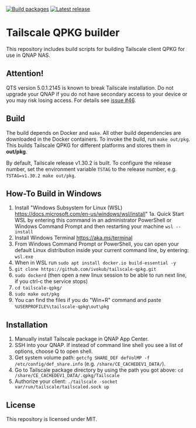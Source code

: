 [![Build packages](https://github.com/ivokub/tailscale-qpkg/workflows/Build%20packages/badge.svg?branch=master)](https://github.com/ivokub/tailscale-qpkg/actions/workflows/build.yml)
[![Latest release](https://img.shields.io/github/v/release/ivokub/tailscale-qpkg?sort=semver)](https://github.com/ivokub/tailscale-qpkg/releases/latest)

Tailscale QPKG builder
======================

This repository includes build scripts for building Tailscale client QPKG for
use in QNAP NAS.

Attention!
----------

QTS version 5.0.1.2145 is known to break Tailscale installation. Do not upgrade
your QNAP if you do not have secondary access to your device or you may risk
losing access. For details see [issue #46](https://github.com/ivokub/tailscale-qpkg/issues/46).

Build
-----

The build depends on Docker and `make`. All other build dependencies are
downloaded in the Docker containers. To invoke the build, run `make out/pkg`.
This builds Tailscale QPKG for different platforms and stores them in
**out/pkg**.

By default, Tailscale release v1.30.2 is built. To configure the release number,
set the environment variable `TSTAG` to the release number, e.g.
`TSTAG=v1.30.2 make out/pkg`.

How-To Build in Windows
----------------
1. Install "Windows Subsystem for Linux (WSL) https://docs.microsoft.com/en-us/windows/wsl/install"
  1a. Quick Start WSL by entering this command in an administrator PowerShell or Windows Command Prompt and then restarting your machine `wsl --install`
2. Install Windows Terminal https://aka.ms/terminal
3. From Windows Command Prompt or PowerShell, you can open your default Linux distribution inside your current command line, by entering: `wsl.exe`
4. When in WSL run `sudo apt install docker.io build-essential -y`
5. `git clone https://github.com/ivokub/tailscale-qpkg.git`
6. `sudo dockerd` (then open a new linux session to be able to run next line, if you ctrl-c the service stops)
7. `cd tailscale-qpkg/`
9. `sudo make out/pkg`
10. You can find the files if you do "Win+R" command and paste `%USERPROFILE%\tailscale-qpkg\out\pkg`

Installation
------------

1. Manually install Tailscale package in QNAP App Center.
2. SSH into your QNAP. If instead of command line shell you see a list of options, choose Q to open shell.
3. Get system volume path: `getcfg SHARE_DEF defVolMP -f /etc/config/def_share.info` (e.g. `/share/CE_CACHEDEV1_DATA/`).
4. Go to Tailscale package directory by using the path you got above: `cd /share/CE_CACHEDEV1_DATA/.qpkg/Tailscale`
5. Authorize your client: `./tailscale -socket var/run/tailscale/tailscaled.sock up`

License
-------

This repository is licensed under MIT.
